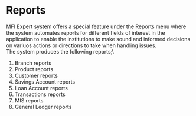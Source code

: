 # Reports
MFI Expert system offers a special feature under the Reports menu where the system automates reports for different fields of interest in the application to enable the institutions to make sound and informed decisions on variuos actions or directions to take when handling issues.\
The system produces the following reports;\
1. Branch reports
2. Product reports
3. Customer reports
4. Savings Account reports
5. Loan Account reports
6. Transactions reports
7. MIS reports
8. General Ledger reports  
